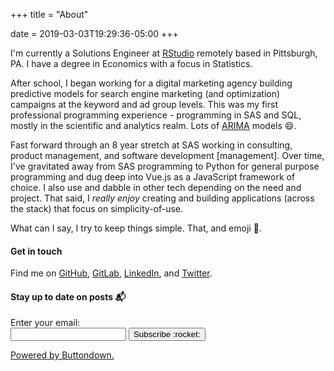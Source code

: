 +++
title = "About"

date = 2019-03-03T19:29:36-05:00
+++

I'm currently a Solutions Engineer at [RStudio](https://www.rstudio.com/) remotely based in Pittsburgh, PA. I have a degree in Economics with a focus in Statistics.

After school, I began working for a digital marketing agency building predictive models for search engine marketing (and optimization) campaigns at the keyword and ad group levels. This was my first professional programming experience - programming in SAS and SQL, mostly in the scientific and analytics realm. Lots of [ARIMA](https://en.wikipedia.org/wiki/Autoregressive_integrated_moving_average) models :smile:.

Fast forward through an 8 year stretch at SAS working in consulting, product management, and software development [management]. Over time, I've gravitated away from SAS programming to Python for general purpose programming and dug deep into Vue.js as a JavaScript framework of choice. I also use and dabble in other tech depending on the need and project. That said, I _really enjoy_ creating and building applications (across the stack) that focus on simplicity-of-use.

What can I say, I try to keep things simple. That, and emoji :dog:.

#### Get in touch

Find me on [GitHub](https://github.com/siegerts), [GitLab](https://gitlab.com/siegerts), [LinkedIn](https://www.linkedin.com/in/siegerts/), and [Twitter](https://twitter.com/siegerts).

#### Stay up to date on posts :mailbox_with_mail:

<div>
<form
  action="https://buttondown.email/api/emails/embed-subscribe/xiegerts"
  method="post"
  target="popupwindow"
  onsubmit="window.open('https://buttondown.email/xiegerts', 'popupwindow')"
  class="embeddable-buttondown-form"
>

<input type="hidden" value="1" name="embed"/>
  <label for="bd-email" class="f6 db">Enter your email:</label>

  <div class="flex ">
  <input type="email" name="email" id="bd-email" class="dib input-reset pa2 ba b--moon-gray bg-transparent w-70 br1">

<button type="submit" class="dib ml3 b ph3 pv2 input-reset bg-transparent ba b--moon-gray f6 shadow-hover tc br1">
    Subscribe :rocket:
</button>
</div>

  <p>
    <a href="https://buttondown.email" class="f6 lh-copy" target="_blank">Powered by Buttondown.</a>
  </p>
</form>
</div>
